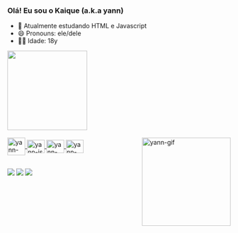 ### Olá! Eu sou o Kaique (a.k.a yann)

- 🌱 Atualmente estudando HTML e Javascript
- 😄 Pronouns: ele/dele
- 🐱‍👤 Idade: 18y

<div>
  <a href="https://github.com/yannn-dev">
  <img height= "180em" src="https://github-readme-stats.vercel.app/api?username=yannn-dev&show_icons=true&theme=dracula&include_all_commits=true&count_private=true"/>
</div>

<div style="display: inline_block"><br>
  <img align="center" alt="yann-arduino" heigth="30" width="40" src="https://cdn.jsdelivr.net/gh/devicons/devicon/icons/arduino/arduino-original.svg"/>
  <img align="center" alt="yann-js" height="30" width="40" src="https://cdn.jsdelivr.net/gh/devicons/devicon/icons/javascript/javascript-original.svg"/>
  <img align="center" alt="yann-html" height="30" width="40" src="https://cdn.jsdelivr.net/gh/devicons/devicon/icons/html5/html5-original.svg"/>
  <img align="center" alt="yann-css" height="30" width="40" src="https://cdn.jsdelivr.net/gh/devicons/devicon/icons/css3/css3-original.svg"/>
  <img align="right" height="200" alt="yann-gif" src="https://cdn.discordapp.com/attachments/811289796836065300/1151914958431457310/ezgif.com-gif-maker.gif">
</div>

##

<div>
  <a href="https://www.instagram.com/kako_rabesco" target="_blank"><img src="https://img.shields.io/badge/Instagram-E4405F?style=for-the-badge&logo=instagram&logoColor=white target="_blank"></a>
  <a href="https://twitter.com/yann16418633" target="_blank"><img src="https://img.shields.io/badge/Twitter-1DA1F2?style=for-the-badge&logo=twitter&logoColor=white target="_blank"></a>
  <a href="https://www.twitch.tv/yannickgd0205" target="_blank"><img src="https://img.shields.io/badge/Twitch-9146FF?style=for-the-badge&logo=twitch&logoColor=white target="_blank"></a> 
</div>

